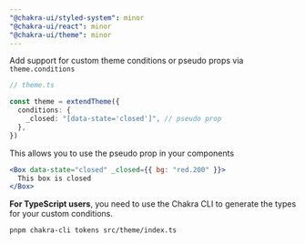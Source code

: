 ```yaml
---
"@chakra-ui/styled-system": minor
"@chakra-ui/react": minor
"@chakra-ui/theme": minor
---
```


Add support for custom theme conditions or pseudo props via `theme.conditions`

```ts
// theme.ts

const theme = extendTheme({
  conditions: {
    _closed: "[data-state='closed']", // pseudo prop
  },
})
```

This allows you to use the pseudo prop in your components

```jsx
<Box data-state="closed" _closed={{ bg: "red.200" }}>
  This box is closed
</Box>
```

**For TypeScript users**, you need to use the Chakra CLI to generate the types
for your custom conditions.

```sh
pnpm chakra-cli tokens src/theme/index.ts
```
